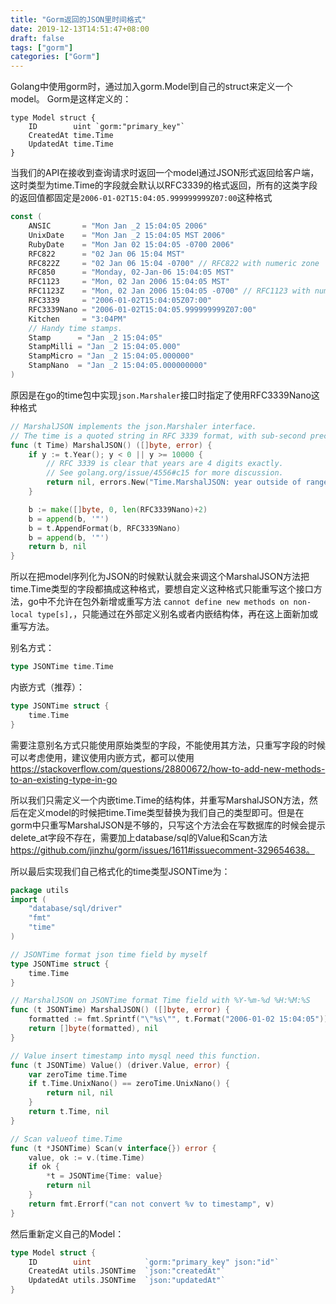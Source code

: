 ```yaml
---
title: "Gorm返回的JSON里时间格式"
date: 2019-12-13T14:51:47+08:00
draft: false
tags: ["gorm"]
categories: ["Gorm"]
---
```


Golang中使用gorm时，通过加入gorm.Model到自己的struct来定义一个model。 Gorm是这样定义的：
```golang
type Model struct {
    ID        uint `gorm:"primary_key"`
    CreatedAt time.Time
    UpdatedAt time.Time
}
```

当我们的API在接收到查询请求时返回一个model通过JSON形式返回给客户端，这时类型为time.Time的字段就会默认以RFC3339的格式返回，所有的这类字段的返回值都固定是`2006-01-02T15:04:05.999999999Z07:00`这种格式

```go
const (
    ANSIC       = "Mon Jan _2 15:04:05 2006"
    UnixDate    = "Mon Jan _2 15:04:05 MST 2006"
    RubyDate    = "Mon Jan 02 15:04:05 -0700 2006"
    RFC822      = "02 Jan 06 15:04 MST"
    RFC822Z     = "02 Jan 06 15:04 -0700" // RFC822 with numeric zone
    RFC850      = "Monday, 02-Jan-06 15:04:05 MST"
    RFC1123     = "Mon, 02 Jan 2006 15:04:05 MST"
    RFC1123Z    = "Mon, 02 Jan 2006 15:04:05 -0700" // RFC1123 with numeric zone
    RFC3339     = "2006-01-02T15:04:05Z07:00"
    RFC3339Nano = "2006-01-02T15:04:05.999999999Z07:00"
    Kitchen     = "3:04PM"
    // Handy time stamps.
    Stamp      = "Jan _2 15:04:05"
    StampMilli = "Jan _2 15:04:05.000"
    StampMicro = "Jan _2 15:04:05.000000"
    StampNano  = "Jan _2 15:04:05.000000000"
)
```

原因是在go的time包中实现`json.Marshaler`接口时指定了使用RFC3339Nano这种格式
```go
// MarshalJSON implements the json.Marshaler interface.
// The time is a quoted string in RFC 3339 format, with sub-second precision added if present.
func (t Time) MarshalJSON() ([]byte, error) {
    if y := t.Year(); y < 0 || y >= 10000 {
        // RFC 3339 is clear that years are 4 digits exactly.
        // See golang.org/issue/4556#c15 for more discussion.
        return nil, errors.New("Time.MarshalJSON: year outside of range [0,9999]")
    }

    b := make([]byte, 0, len(RFC3339Nano)+2)
    b = append(b, '"')
    b = t.AppendFormat(b, RFC3339Nano)
    b = append(b, '"')
    return b, nil
}
```

所以在把model序列化为JSON的时候默认就会来调这个MarshalJSON方法把time.Time类型的字段都搞成这种格式，要想自定义这种格式只能重写这个接口方法，go中不允许在包外新增或重写方法 `cannot define new methods on non-local type[s],`，只能通过在外部定义别名或者内嵌结构体，再在这上面新加或重写方法。

别名方式：
```go
type JSONTime time.Time
```

内嵌方式（推荐）：
```go
type JSONTime struct {
    time.Time
}
```

需要注意别名方式只能使用原始类型的字段，不能使用其方法，只重写字段的时候可以考虑使用，建议使用内嵌方式，都可以使用 https://stackoverflow.com/questions/28800672/how-to-add-new-methods-to-an-existing-type-in-go

所以我们只需定义一个内嵌time.Time的结构体，并重写MarshalJSON方法，然后在定义model的时候把time.Time类型替换为我们自己的类型即可。但是在gorm中只重写MarshalJSON是不够的，只写这个方法会在写数据库的时候会提示delete_at字段不存在，需要加上database/sql的Value和Scan方法 https://github.com/jinzhu/gorm/issues/1611#issuecomment-329654638。

所以最后实现我们自己格式化的time类型JSONTime为：
``` go
package utils
import (
    "database/sql/driver"
    "fmt"
    "time"
)

// JSONTime format json time field by myself
type JSONTime struct {
    time.Time
}

// MarshalJSON on JSONTime format Time field with %Y-%m-%d %H:%M:%S
func (t JSONTime) MarshalJSON() ([]byte, error) {
    formatted := fmt.Sprintf("\"%s\"", t.Format("2006-01-02 15:04:05"))
    return []byte(formatted), nil
}

// Value insert timestamp into mysql need this function.
func (t JSONTime) Value() (driver.Value, error) {
    var zeroTime time.Time
    if t.Time.UnixNano() == zeroTime.UnixNano() {
        return nil, nil
    }
    return t.Time, nil
}

// Scan valueof time.Time
func (t *JSONTime) Scan(v interface{}) error {
    value, ok := v.(time.Time)
    if ok {
        *t = JSONTime{Time: value}
        return nil
    }
    return fmt.Errorf("can not convert %v to timestamp", v)
}
```

然后重新定义自己的Model：
``` go
type Model struct {
    ID        uint            `gorm:"primary_key" json:"id"`
    CreatedAt utils.JSONTime  `json:"createdAt"`
    UpdatedAt utils.JSONTime  `json:"updatedAt"`
}
```